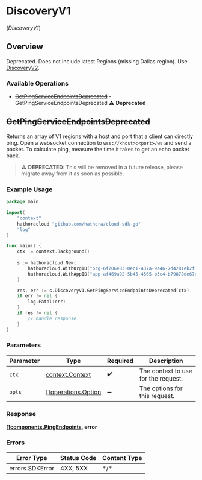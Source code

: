 # DiscoveryV1
(*DiscoveryV1*)

## Overview

Deprecated. Does not include latest Regions (missing Dallas region). Use [DiscoveryV2](https://hathora.dev/api#tag/DiscoveryV2).

### Available Operations

* [~~GetPingServiceEndpointsDeprecated~~](#getpingserviceendpointsdeprecated) - GetPingServiceEndpointsDeprecated :warning: **Deprecated**

## ~~GetPingServiceEndpointsDeprecated~~

Returns an array of V1 regions with a host and port that a client can directly ping. Open a websocket connection to `wss://<host>:<port>/ws` and send a packet. To calculate ping, measure the time it takes to get an echo packet back.

> :warning: **DEPRECATED**: This will be removed in a future release, please migrate away from it as soon as possible.

### Example Usage

```go
package main

import(
	"context"
	hathoracloud "github.com/hathora/cloud-sdk-go"
	"log"
)

func main() {
    ctx := context.Background()
    
    s := hathoracloud.New(
        hathoracloud.WithOrgID("org-6f706e83-0ec1-437a-9a46-7d4281eb2f39"),
        hathoracloud.WithAppID("app-af469a92-5b45-4565-b3c4-b79878de67d2"),
    )

    res, err := s.DiscoveryV1.GetPingServiceEndpointsDeprecated(ctx)
    if err != nil {
        log.Fatal(err)
    }
    if res != nil {
        // handle response
    }
}
```

### Parameters

| Parameter                                                | Type                                                     | Required                                                 | Description                                              |
| -------------------------------------------------------- | -------------------------------------------------------- | -------------------------------------------------------- | -------------------------------------------------------- |
| `ctx`                                                    | [context.Context](https://pkg.go.dev/context#Context)    | :heavy_check_mark:                                       | The context to use for the request.                      |
| `opts`                                                   | [][operations.Option](../../models/operations/option.md) | :heavy_minus_sign:                                       | The options for this request.                            |

### Response

**[[]components.PingEndpoints](../../.md), error**

### Errors

| Error Type      | Status Code     | Content Type    |
| --------------- | --------------- | --------------- |
| errors.SDKError | 4XX, 5XX        | \*/\*           |